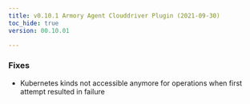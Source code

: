 ```yaml
---
title: v0.10.1 Armory Agent Clouddriver Plugin (2021-09-30)
toc_hide: true
version: 00.10.01

---
```


### Fixes

- Kubernetes kinds not accessible anymore for operations when first attempt resulted in failure
